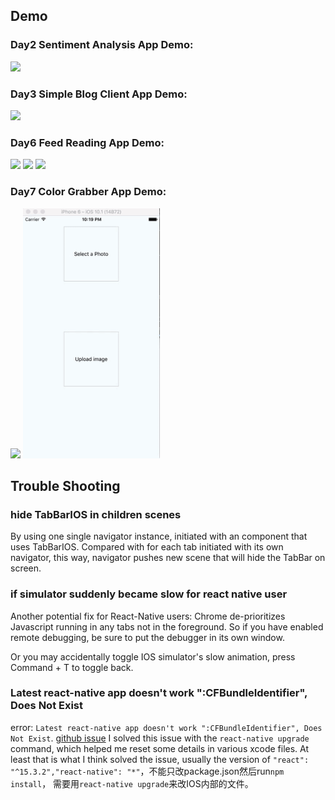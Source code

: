 ## Demo

### Day2 Sentiment Analysis App Demo:

<img src="https://github.com/chocoluffy/ReactNativeEverydayDemo/blob/master/images/Jun-24-2016%2014-49-54.gif" height="400" />

### Day3 Simple Blog Client App Demo:

<img src="https://github.com/chocoluffy/ReactNativeEverydayDemo/blob/master/images/react-native-simpleNavigator.gif" height="400" />

### Day6 Feed Reading App Demo:

<img src="https://github.com/chocoluffy/ReactNativeEverydayDemo/blob/master/images/newDay6-0.gif" height="400" />
<img src="https://github.com/chocoluffy/ReactNativeEverydayDemo/blob/master/images/newDay6-1.gif" height="400" />
<img src="https://github.com/chocoluffy/ReactNativeEverydayDemo/blob/master/images/newDay6-2.gif" height="400" />


### Day7 Color Grabber App Demo:

<img src="https://github.com/chocoluffy/ReactNativeEverydayDemo/blob/master/images/Day7ColorGrabber.gif" height="400" />
<img src="https://github.com/chocoluffy/ReactNativeEverydayDemo/blob/master/images/Day7ColorGrabber2.gif" height="400" />

## Trouble Shooting

### hide TabBarIOS in children scenes

By using one single navigator instance, initiated with an component that uses TabBarIOS. Compared with for each tab initiated with its own navigator, this way, navigator pushes new scene that will hide the TabBar on screen.

### if simulator suddenly became slow for react native user

Another potential fix for React-Native users: Chrome de-prioritizes Javascript running in any tabs not in the foreground. So if you have enabled remote debugging, be sure to put the debugger in its own window. 

Or you may accidentally toggle IOS simulator's slow animation, press Command + T to toggle back.

### Latest react-native app doesn't work ":CFBundleIdentifier", Does Not Exist

error: `Latest react-native app doesn't work ":CFBundleIdentifier", Does Not Exist`. [github issue](https://github.com/facebook/react-native/issues/7308) I solved this issue with the `react-native upgrade` command, which helped me reset some details in various xcode files. At least that is what I think solved the issue, usually the version of `"react": "^15.3.2","react-native": "*"`，不能只改package.json然后run`npm install`， 需要用`react-native upgrade`来改IOS内部的文件。
